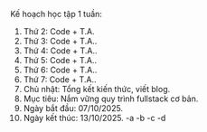 Kế hoạch học tập 1 tuần:

1. Thứ 2: Code + T.A.
2. Thứ 3:  Code + T.A..
3. Thứ 4:  Code + T.A..
4. Thứ 5:  Code + T.A..
5. Thứ 6:  Code + T.A..
6. Thứ 7:  Code + T.A..
7. Chủ nhật: Tổng kết kiến thức, viết blog.
8. Mục tiêu: Nắm vững quy trình fullstack cơ bản.
9. Ngày bắt đầu: 07/10/2025.
10. Ngày kết thúc: 13/10/2025.
-a
-b
-c
-d

